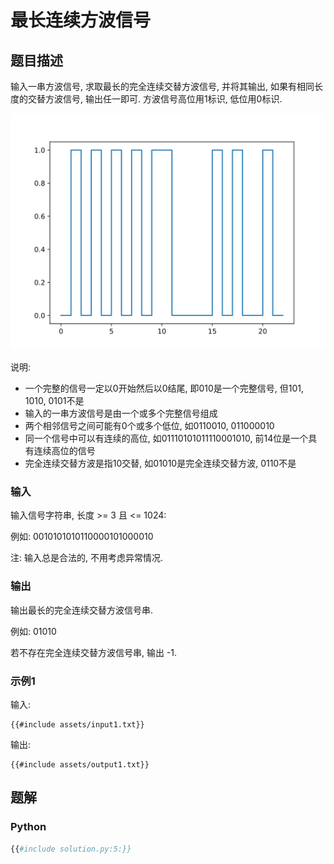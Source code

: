# 最长连续方波信号

## 题目描述

输入一串方波信号, 求取最长的完全连续交替方波信号, 并将其输出, 如果有相同长度的交替方波信号, 输出任一即可.
方波信号高位用1标识, 低位用0标识.

![draw](assets/draw.svg)

说明:

- 一个完整的信号一定以0开始然后以0结尾, 即010是一个完整信号, 但101, 1010, 0101不是
- 输入的一串方波信号是由一个或多个完整信号组成
- 两个相邻信号之间可能有0个或多个低位, 如0110010, 011000010
- 同一个信号中可以有连续的高位, 如01110101011110001010, 前14位是一个具有连续高位的信号
- 完全连续交替方波是指10交替, 如01010是完全连续交替方波, 0110不是

### 输入

输入信号字符串, 长度 >= 3 且 <= 1024:

例如: 0010101010110000101000010

注: 输入总是合法的, 不用考虑异常情况.

### 输出

输出最长的完全连续交替方波信号串.

例如: 01010

若不存在完全连续交替方波信号串, 输出 -1.

### 示例1

输入:

```text
{{#include assets/input1.txt}}
```

输出:

```text
{{#include assets/output1.txt}}
```

## 题解

### Python

```python
{{#include solution.py:5:}}
```